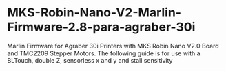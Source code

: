 # MKS-Robin-Nano-V2-Marlin-Firmware-2.8-para-agraber-30i
Marlin Firmware for Agraber 30i Printers with MKS Robin Nano V2.0 Board and TMC2209 Stepper Motors.  The following guide is for use with a BLTouch, double Z, sensorless x and y and stall sensitivity

